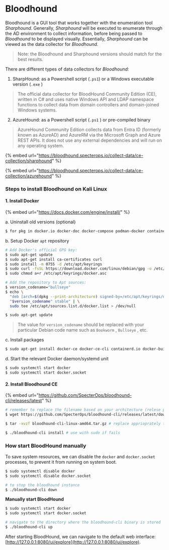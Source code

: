 # Bloodhound

Bloodhound is a GUI tool that works together with the enumeration tool _Sharphound_. Generally, _Sharphound_ will be executed to enumerate through the AD environment to collect information, before being passed to _Bloodhound_ to be displayed visually. Essentially, _Sharphound_ can be viewed as the data collector for _Bloodhound_.

> Note: the Bloodhound and Sharphound versions should match for the best results.

There are different types of data collectors for _Bloodhound:_

1. SharpHound: as a Powershell script (`.ps1`) or a Windows executable version (`.exe` )

> The official data collector for BloodHound Community Edition (CE), written in C# and uses native Windows API and LDAP namespace functions to collect data from domain controllers and domain-joined Windows systems.



2. AzureHound: as a Powershell script (`.ps1` ) or pre-compiled binary

> AzureHound Community Edition collects data from Entra ID (formerly known as AzureAD) and AzureRM via the Microsoft Graph and Azure REST APIs. It does not use any external dependencies and will run on any operating system.



{% embed url="https://bloodhound.specterops.io/collect-data/ce-collection/sharphound" %}

{% embed url="https://bloodhound.specterops.io/collect-data/ce-collection/azurehound" %}

### Steps to install Bloodhound on Kali Linux

#### 1. Install Docker&#x20;

{% embed url="https://docs.docker.com/engine/install/" %}

a. Uninstall old versions (optional)

```sh
$ for pkg in docker.io docker-doc docker-compose podman-docker containerd runc; do sudo apt-get remove $pkg; done
```

b. Setup Docker `apt` repository

```sh
# Add Docker's official GPG key:
$ sudo apt-get update
$ sudo apt-get install ca-certificates curl
$ sudo install -m 0755 -d /etc/apt/keyrings
$ sudo curl -fsSL https://download.docker.com/linux/debian/gpg -o /etc/apt/keyrings/docker.asc
$ sudo chmod a+r /etc/apt/keyrings/docker.asc

# Add the repository to Apt sources:
$ version_codename="bullseye"
$ echo \
  "deb [arch=$(dpkg --print-architecture) signed-by=/etc/apt/keyrings/docker.asc] https://download.docker.com/linux/debian \
  "$version_codename" stable" | \
  sudo tee /etc/apt/sources.list.d/docker.list > /dev/null

$ sudo apt-get update
```

> The value for `version_codename` should be replaced with your particular Debian code name such as `Bookworm` , `Bullseye` , etc.

c. Install packages

```sh
$ sudo apt-get install docker-ce docker-ce-cli containerd.io docker-buildx-plugin docker-compose-plugin
```

d. Start the relevant Docker daemon/systemd unit

```sh
$ sudo systemctl start docker
$ sudo systemctl start docker.socket
```

#### 2. Install Bloodhound CE

{% embed url="https://github.com/SpecterOps/bloodhound-cli/releases/latest" %}

```sh
# remember to replace the filename based on your architecture (relese page link above)
$ wget https://github.com/SpecterOps/bloodhound-cli/releases/latest/download/bloodhound-cli-linux-amd64.tar.gz

$ tar -xvzf bloodhound-cli-linux-amd64.tar.gz # replace apprioprately too

$ ./bloodhound-cli install # use with sudo if fails
```

### How start BloodHound manually

To save system resources, we can disable the `docker` and `docker.socket` processes, to prevent it from running on system boot.

```sh
$ sudo systemctl disable docker
$ sudo systemctl disable docker.socket

# to stop the bloodhound instance
$ ./bloodhound-cli down
```

**Manually start BloodHound**

```sh
$ sudo systemctl start docker
$ sudo systemctl start docker.socket

# navigate to the directory where the bloodhound-cli binary is stored
$ ./bloodhound-cli up
```

After starting BloodHound, we can navigate to the default web interface: [http://127.0.0.1:8080/ui/explore](http://127.0.0.1:8080/ui/explore).
